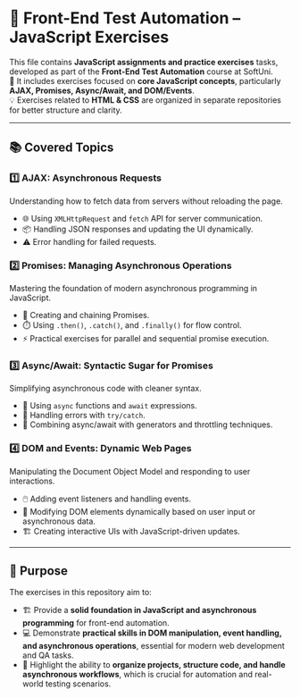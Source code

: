# 🚀 Front-End Test Automation – JavaScript Exercises

This file contains **JavaScript assignments and practice exercises** tasks, developed as part of the **Front-End Test Automation** course at SoftUni.  
📌 It includes exercises focused on **core JavaScript concepts**, particularly **AJAX, Promises, Async/Await, and DOM/Events**.  
💡 Exercises related to **HTML & CSS** are organized in separate repositories for better structure and clarity.

---

## 📚 Covered Topics

### 1️⃣ AJAX: Asynchronous Requests
Understanding how to fetch data from servers without reloading the page.  
- 🌐 Using `XMLHttpRequest` and `fetch` API for server communication.  
- 📦 Handling JSON responses and updating the UI dynamically.  
- ⚠️ Error handling for failed requests.

### 2️⃣ Promises: Managing Asynchronous Operations
Mastering the foundation of modern asynchronous programming in JavaScript.  
- 🔗 Creating and chaining Promises.  
- ⏱️ Using `.then()`, `.catch()`, and `.finally()` for flow control.  
- ⚡ Practical exercises for parallel and sequential promise execution.

### 3️⃣ Async/Await: Syntactic Sugar for Promises
Simplifying asynchronous code with cleaner syntax.  
- 🚀 Using `async` functions and `await` expressions.  
- 📝 Handling errors with `try/catch`.  
- 🧩 Combining async/await with generators and throttling techniques.  

### 4️⃣ DOM and Events: Dynamic Web Pages
Manipulating the Document Object Model and responding to user interactions.  
- 🖱️ Adding event listeners and handling events.  
- 🔄 Modifying DOM elements dynamically based on user input or asynchronous data.  
- 🏗️ Creating interactive UIs with JavaScript-driven updates.

---

## 🎯 Purpose

The exercises in this repository aim to:  
- 🏗️ Provide a **solid foundation in JavaScript and asynchronous programming** for front-end automation.  
- 💻 Demonstrate **practical skills in DOM manipulation, event handling, and asynchronous operations**, essential for modern web development and QA tasks.  
- 📂 Highlight the ability to **organize projects, structure code, and handle asynchronous workflows**, which is crucial for automation and real-world testing scenarios.
